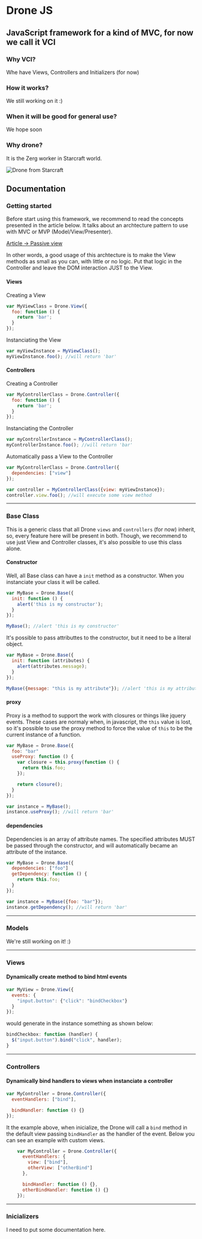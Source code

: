 Drone JS
========

JavaScript framework for a kind of MVC, for now we call it VCI
--------------------------------------------------------------

### Why VCI?

Whe have Views, Controllers and Initializers (for now)

### How it works?

We still working on it :)

### When it will be good for general use?

We hope soon

### Why drone?

It is the Zerg worker in Starcraft world.

![Drone from Starcraft](http://images.wikia.com/starcraft/images/b/b4/Drone_SC2_Rend1.jpg)

Documentation
-------------
### Getting started
Before start using this framework, we recommend to read the concepts presented in the article below. It talks about an archtecture pattern to use with MVC or MVP (Model/View/Presenter).

[Article -> Passive view](http://martinfowler.com/eaaDev/PassiveScreen.html)

In other words, a good usage of this archtecture is to make the View methods as small as you can, with little or no logic. Put that logic in the Controller and leave the DOM interaction JUST to the View.

#### Views
Creating a View

```javascript
var MyViewClass = Drone.View({
  foo: function () {
    return 'bar';
  }
});
```

Instanciating the View

```javascript
var myViewInstance = MyViewClass();
myViewInstance.foo(); //will return 'bar'
```

#### Controllers
Creating a Controller

```javascript
var MyControllerClass = Drone.Controller({
  foo: function () {
    return 'bar';
  }
});
```

Instanciating the Controller

```javascript
var myControllerInstance = MyControllerClass();
myControllerInstance.foo(); //will return 'bar'
```

Automatically pass a View to the Controller

```javascript
var MyControllerClass = Drone.Controller({
  dependencies: ["view"]
});

var controller = MyControllerClass({view: myViewInstance});
controller.view.foo(); //will execute some view method
```

* * *

### Base Class
This is a generic class that all Drone `views` and `controllers` (for now) inherit, so, every feature here will be present in both. Though, we recommend to use just View and Controller classes, it's also possible to use this class alone.

#### Constructor
Well, all Base class can have a `init` method as a constructor. When you instanciate your class it will be called.

```javascript
var MyBase = Drone.Base({
  init: function () {
    alert('this is my constructor');
  }
});

MyBase(); //alert 'this is my constructor'
```

It's possible to pass attributtes to the constructor, but it need to be a literal object.

```javascript
var MyBase = Drone.Base({
  init: function (attributes) {
    alert(attributes.message);
  }
});

MyBase({message: "this is my attribute"}); //alert 'this is my attribute'
```

#### proxy
Proxy is a method to support the work with closures or things like jquery events. These cases are normaly when, in javascript, the `this` value is lost, so it's possible to use the proxy method to force the value of `this` to be the current instance of a function.

```javascript
var MyBase = Drone.Base({
  foo: "bar"
  useProxy: function () {
    var closure = this.proxy(function () {
      return this.foo;
    });

    return closure();
  }
});

var instance = MyBase();
instance.useProxy(); //will return 'bar'
```

#### dependencies
Dependencies is an array of attribute names. The specified attributes MUST be passed through the constructor, and will automatically became an attribute of the instance.

```javascript
var MyBase = Drone.Base({
  dependencies: ["foo"]
  getDependency: function () {
    return this.foo;
  }
});

var instance = MyBase({foo: "bar"});
instance.getDependency(); //will return 'bar'
```

* * *

### Models
We're still working on it! :)

* * *

### Views

#### Dynamically create method to bind html events

```javascript
var MyView = Drone.View({
  events: {
    "input.button": {"click": "bindCheckbox"}
  }
});
```

would generate in the instance something as shown below:

```javascript
bindCheckbox: function (handler) {
  $("input.button").bind("click", handler);
}
```

* * *

### Controllers

#### Dynamically bind handlers to views when instanciate a controller

```javascript
var MyController = Drone.Controller({
  eventHandlers: ["bind"],

  bindHandler: function () {}
});
```

It the example above, when inicialize, the Drone will call a `bind` method in the default view passing `bindHandler` as the handler of the event. Below you can see an example with custom views.

```javascript
    var MyController = Drone.Controller({
      eventHandlers: {
        view: ["bind"],
        otherView: ["otherBind"]
      },

      bindHandler: function () {},
      otherBindHandler: function () {}
    });
```

* * *

### Inicializers

I need to put some documentation here.

